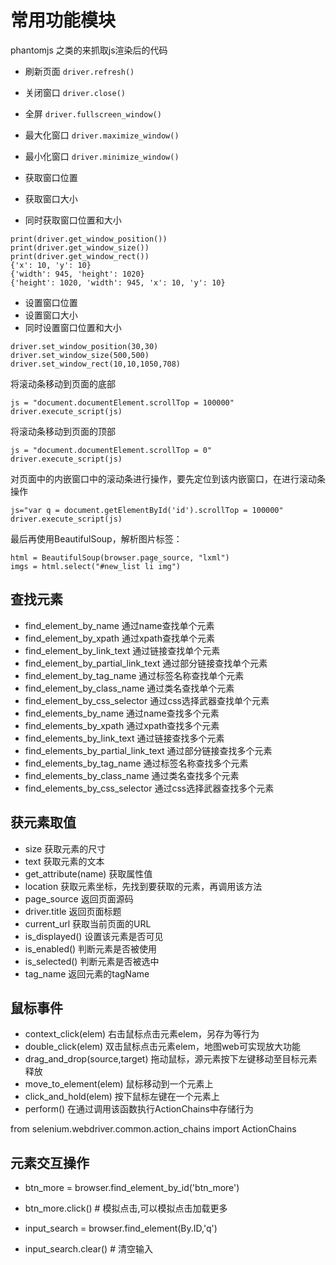 # 常用功能模块
phantomjs 之类的来抓取js渲染后的代码

- 刷新页面
`driver.refresh()`

- 关闭窗口
`driver.close()`

- 全屏
`driver.fullscreen_window()`

- 最大化窗口
`driver.maximize_window()`

- 最小化窗口
`driver.minimize_window()`

- 获取窗口位置
- 获取窗口大小
- 同时获取窗口位置和大小
```console
print(driver.get_window_position())
print(driver.get_window_size())
print(driver.get_window_rect())
{'x': 10, 'y': 10}
{'width': 945, 'height': 1020}
{'height': 1020, 'width': 945, 'x': 10, 'y': 10}
```

- 设置窗口位置
- 设置窗口大小
- 同时设置窗口位置和大小
```console
driver.set_window_position(30,30)
driver.set_window_size(500,500)
driver.set_window_rect(10,10,1050,708)
```

将滚动条移动到页面的底部
```
js = "document.documentElement.scrollTop = 100000"
driver.execute_script(js)
```
将滚动条移动到页面的顶部 
```
js = "document.documentElement.scrollTop = 0"
driver.execute_script(js)
```
对页面中的内嵌窗口中的滚动条进行操作，要先定位到该内嵌窗口，在进行滚动条操作 
```
js="var q = document.getElementById('id').scrollTop = 100000" 
driver.execute_script(js)
```

最后再使用BeautifulSoup，解析图片标签：
```
html = BeautifulSoup(browser.page_source, "lxml")
imgs = html.select("#new_list li img")
```


## 查找元素

- find_element_by_name 通过name查找单个元素
- find_element_by_xpath 通过xpath查找单个元素
- find_element_by_link_text 通过链接查找单个元素
- find_element_by_partial_link_text 通过部分链接查找单个元素
- find_element_by_tag_name 通过标签名称查找单个元素
- find_element_by_class_name 通过类名查找单个元素
- find_element_by_css_selector 通过css选择武器查找单个元素
- find_elements_by_name 通过name查找多个元素
- find_elements_by_xpath 通过xpath查找多个元素
- find_elements_by_link_text 通过链接查找多个元素
- find_elements_by_partial_link_text 通过部分链接查找多个元素
- find_elements_by_tag_name 通过标签名称查找多个元素
- find_elements_by_class_name 通过类名查找多个元素
- find_elements_by_css_selector 通过css选择武器查找多个元素

## 获元素取值
- size 获取元素的尺寸
- text 获取元素的文本
- get_attribute(name) 获取属性值
- location 获取元素坐标，先找到要获取的元素，再调用该方法
- page_source 返回页面源码
- driver.title 返回页面标题
- current_url 获取当前页面的URL
- is_displayed() 设置该元素是否可见
- is_enabled() 判断元素是否被使用
- is_selected() 判断元素是否被选中
- tag_name 返回元素的tagName

## 鼠标事件 

- context_click(elem) 右击鼠标点击元素elem，另存为等行为
- double_click(elem) 双击鼠标点击元素elem，地图web可实现放大功能
- drag_and_drop(source,target) 拖动鼠标，源元素按下左键移动至目标元素释放
- move_to_element(elem) 鼠标移动到一个元素上
- click_and_hold(elem) 按下鼠标左键在一个元素上
- perform() 在通过调用该函数执行ActionChains中存储行为


from selenium.webdriver.common.action_chains import ActionChains


## 元素交互操作

- btn_more = browser.find_element_by_id('btn_more')
- btn_more.click() # 模拟点击,可以模拟点击加载更多

- input_search = browser.find_element(By.ID,'q')
- input_search.clear() # 清空输入
